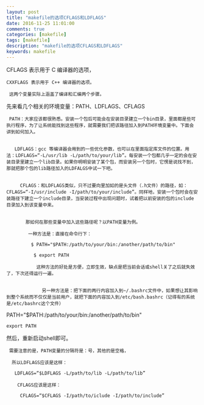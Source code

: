 ```yaml
---
layout: post
title: "makefile的选项CFLAGS和LDFLAGS"
date: 2016-11-25 11:01:00 
comments: true
categories: [makefile]
tags: [makefile]
description: "makefile的选项CFLAGS和LDFLAGS"
keywords: makefile
---
```



 
  
   CFLAGS 表示用于 C 编译器的选项，
   
    CXXFLAGS 表示用于 C++ 编译器的选项。
    
     这两个变量实际上涵盖了编译和汇编两个步骤。
    
   
  
 
 
  
   先来看几个相关的环境变量：PATH、LDFLAGS、CFLAGS
   
    
     PATH：大家应该都很熟悉。安装一个包后可能会在安装目录建立一个bin目录，里面都是些可执行程序，为了让系统能找到这些程序，就需要我们把该路径加入到PATH环境变量中。下面会讲到如何加入。
     
      
       LDFLAGS：gcc 等编译器会用到的一些优化参数，也可以在里面指定库文件的位置。用法：LDFLAGS=“-L/usr/lib -L/path/to/your/lib”。每安装一个包都几乎一定的会在安装目录里建立一个lib目录。如果你明明安装了某个包，而安装另一个包时，它愣是说找不到，那就把那个包的lib路径加入的LDFALGS中试一下吧。
       
        
         CFLAGS：和LDFLAGS类似，只不过要向里加如的是头文件（.h文件）的路径，如：CFLAGS=“-I/usr/include -I/path/to/your/include”。同样地，安装一个包时会在安装路径下建立一个include目录，当安装过程中出现问题时，试着把以前安装的包的include目录加入到该变量中来。
         
          
           那如何在那些变量中加入这些路径呢？以PATH变量为例。
           
            一种方法是：直接在命令行下：
            
             $ PATH="$PATH:/path/to/your/bin:/another/path/to/bin"
             
              $ export PATH
              
               这种方法的好处是方便，立即生效，缺点是把当前会话或shell关了之后就失效了，下次还得运行一遍。
               
                
                 另一种方法是：把下面的两行内容加入到~/.bashrc文件中，如果想让其影响到整个系统而不仅仅是当前用户，就把下面的内容加入到/etc/bash.bashrc（记得有的系统是/etc/bashrc这个文件）
                
               
              
             
            
           
          
         
        
       
      
     
    
   
  
 
 
  
   PATH="$PATH:/path/to/your/bin:/another/path/to/bin"
   
    export PATH
   
  
 
 
  
   然后，重新启动shell即可。
   
    
     需要注意的是，PATH变量的分隔符是：号，其他的是空格，
     
      所以LDFLAGS应该是这样：
      
       LDFLAGS=“$LDFLAGS -L/path/to/lib -L/path/to/lib”
       
        CFLAGS应该是这样：
        
         CFLAGS=“$CFLAGS -I/path/to/iclude -I/path/to/include”
        
       
      
     
    
   
  
 


